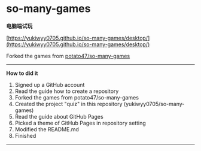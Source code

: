 # so-many-games

**电脑端试玩**

[https://yukiwyy0705.github.io/so-many-games/desktop/](https://yukiwyy0705.github.io/so-many-games/desktop/)

Forked the games from [potato47/so-many-games](https://github.com/potato47/so-many-games)

------

**How to did it**
1. Signed up a GitHub account
2. Read the guide how to create a repository
3. Forked the games from potato47/so-many-games
4. Created the project "quiz" in this repository (yukiwyy0705/so-many-games)
5. Read the guide about GitHub Pages
6. Picked a theme of GitHub Pages in repository setting
7. Modified the README.md
8. Finished


------
